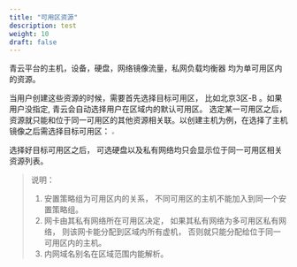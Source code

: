 ```yaml
---
title: "可用区资源"
description: test
weight: 10
draft: false
---
```


青云平台的主机，设备，硬盘，网络镜像流量，私网负载均衡器 均为单可用区内的资源。

当用户创建这些资源的时候，需要首先选择目标可用区， 比如北京3区-B 。如果用户没指定, 青云会自动选择用户在区域内的默认可用区。 选定某一可用区之后， 资源就只能和位于同一可用区的其他资源相关联。以创建主机为例，在选择了主机镜像之后需选择目标可用区：
<img src="../../_images/run_instance_select_zone.png" style="zoom:25%;" />

选择好目标可用区之后， 可选硬盘以及私有网络均只会显示位于同一可用区相关资源列表。

> 说明：
>
> 1. 安置策略组为可用区内的关系， 不同可用区的主机不能加入到同一个安置策略组。
> 2. 网卡由其私有网络所在可用区决定， 如果其私有网络为多可用区私有网络， 则该网卡能分配到区域内所有虚机， 否则就只能分配给位于同一可用区内的主机。
> 3. 内网域名别名在区域范围内能解析。
